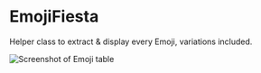 # EmojiFiesta

Helper class to extract & display every Emoji, variations included.

![Screenshot of Emoji table](https://raw.githubusercontent.com/SabatinoMasala/EmojiFiesta/master/screenshots/a.png)
